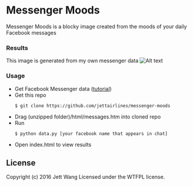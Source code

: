# Messenger Moods
Messenger Moods is a blocky image created from the moods of your daily Facebook messages

### Results
This image is generated from my own messenger data
![Alt text](http://hecollision.weebly.com/uploads/1/9/4/3/19439747/8698440_orig.png)

### Usage
- Get Facebook Messenger data ([tutorial])
- Get this repo
    ```
    $ git clone https://github.com/jettairlines/messenger-moods
    ```
- Drag (unzipped folder)/html/messages.htm into cloned repo
- Run
    ```
    $ python data.py [your facebook name that appears in chat]
    ```
- Open index.html to view results

License
----

Copyright (c) 2016 Jett Wang Licensed under the WTFPL license.

[tutorial]: jettairlines.github.io
